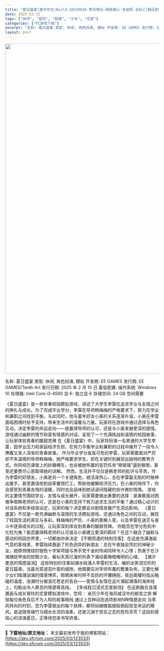```yaml
---
title: "夏日盛宴|豪华中文|Build.18339926-季风悸动-银链缠心-多结局-全DLC|解压即撸|"
date: 2025-03-31
tags: ["休闲", "冒险", "剧情", "少女", "恋爱"]
categories: ["PC游戏下载"]
excerpt: "名称: 夏日盛宴 类型: 休闲, 角色扮演, 模拟 开发商: EE GAMES 发行商: EE GAMES/Tenth Art 发行日期: 2025 年 2 月 10 日 最低配置: 操作系统: Windows 10 处理器: Intel Core i3-4590 显卡: 独立显卡 存储空间: 24&hellip;"
layout: post
---
```


<img class="aligncenter size-full wp-image-123521" src="https://sky.sfcrom.com/wp-content/uploads/2025/03/2025033108085111.webp" alt="" width="1920" height="1080" />

名称: 夏日盛宴
类型: 休闲, 角色扮演, 模拟
开发商: EE GAMES
发行商: EE GAMES/Tenth Art
发行日期: 2025 年 2 月 10 日
最低配置:
操作系统: Windows 10
处理器: Intel Core i3-4590
显卡: 独立显卡
存储空间: 24 GB 空间需要

《夏日盛宴》是一款青春校园模拟游戏，讲述了大学生李雷在追求学业与友情之间的挣扎与成长。为了完成毕业学分，李雷在导师韩梅梅的严格要求下，努力在学业和兼职之间找到平衡。与此同时，他与童年好友小美的关系逐渐升温，小美在李雷面临困境时给予支持，带来生活中的温暖与力量。玩家将在游戏中通过选择与角色互动，决定李雷的命运走向——是赢得导师的认可，还是与小美发展更深的感情。游戏通过幽默的情节和富有情感的对话，呈现了一个充满挑战和温情的校园故事，让玩家体验青春的酸甜苦辣
在《夏日盛宴》中，玩家将扮演一名普通的大学生李雷，因学业压力和家庭经济负担，在努力平衡学业和兼职的过程中展开了一段令人捧腹又发人深省的青春故事。
作为毕业学分岌岌可危的李雷，玩家需要面对严厉却不失温情的导师韩梅梅，她严格要求学生，却在关键时刻展现出独特的教育方式。你将经历课堂上的妙趣横生，也会被她布置的惩罚任务“擦玻璃”逼到极限，甚至还要费尽心思取得她的谅解。
然而，生活并不仅仅是韩老师的批评与苛责。作为李雷的好朋友，小美是另一个关键角色，她活泼热心，总在李雷最无助的时候伸出援手，甚至邀请他到自家餐馆打工，帮助他缓解经济压力。在小美的陪伴下，你会感受到青春友情的温暖，同时也会品味到她话语间隐藏的些许微妙情愫。
游戏的主要情节围绕学业、友情与成长展开，玩家需要做出重要的选择：是勇敢面对困难争取韩老师的认可，还是在小美的支持下努力追求生活的平衡？通过精心设计的对话系统和多结局设定，玩家的每个决定都会对剧情发展产生深远影响。
《夏日盛宴》不仅是一款充满幽默与温情的生活模拟游戏，还通过角色之间的互动，展现了校园生活的真实与多彩。韩梅梅的严厉、小美的善解人意，以及李雷在迷茫与奋斗中逐渐成长的过程，让玩家深刻体会到青春的酸甜苦辣。
你能否在学分危机中化险为夷？能否赢得韩老师的认可或与小美建立更深的羁绊？在这个融合了幽默与感动的校园世界里，一切都由你来决定
【不期而遇的特别住客】
在这座充满海盐气息的客栈里，李雷陆续邂逅了形色迥异的新朋友：总在午夜独自凭栏的神秘少女，她脖颈缠绕的银色十字架项链与黑手党千金的传闻同样令人心悸；热衷于在沙滩捕捉甲虫的狡黠少女，看似天真烂漫的外表下涌动着晦暗难明的心绪。
【潮汐更迭的情感漩涡】
这些特别的住客如潮水般涌入李雷的生活，编织出笑泪交织的夏日篇章。当晨光穿透百叶窗的缝隙，他既要应对导师布置的繁重杂务，又要化解少女们暗潮汹涌的情感博弈。晾晒床单时猝不及防的环腰拥抱，夜巡阁楼时指尖触碰的温度，涨潮时分被浪花卷走的告白——爱情与友情在这片潮起潮落的海岸线上，勾勒出令人屏息的情感等高线。
【多线程沉浸式恋爱剧场】
在这款融合浪漫邂逅与成长冒险的恋爱模拟游戏中，您将：
亲历少年在海风咸涩中的蜕变之旅
解锁每位角色背后不为人知的故事暗线
通过上百种动态选项影响N种情感走向
当季风转向的时刻，您为李雷做出的每个抉择，都将如蝴蝶振翅般掀起改变命运的飓风。是追随青梅竹马细水长流的温柔，还是沉溺于禁忌之恋的危险芬芳？这段刻骨铭心的滨海夏日，正等待您来书写终章。

---
📖 **下载地址/原文地址：** 本文最初发布于我的博客网站：[https://sky.sfcrom.com/2025/03/123533](https://sky.sfcrom.com/2025/03/123533)
